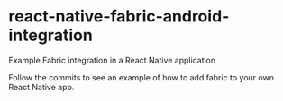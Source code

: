 # react-native-fabric-android-integration
Example Fabric integration in a React Native application

Follow the commits to see an example of how to add fabric to your own React Native app.
